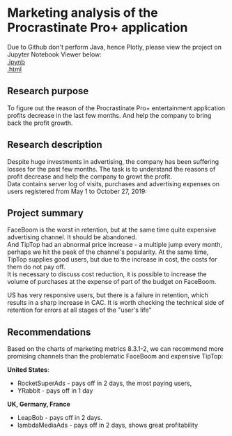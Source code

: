 # Marketing analysis of the Procrastinate Pro+ application

Due to Github don't perform Java, hence Plotly, please view the project on Jupyter Notebook Viewer below:  
[.ipynb](https://nbviewer.org/github/Lalerie/Portfolio/blob/main/Project_4_ProcrastPro_app/Project6_2022.12.04_ver4_final.ipynb)  
[.html](https://github.com/Lalerie/Portfolio/blob/main/Project_4_ProcrastPro_app/Project6_2022.12.04_ver4_final.html)

## Research purpose
To figure out the reason of the Procrastinate Pro+ entertainment application profits decrease in the last few months. And help the company to bring back the profit growth.

## Research description  
Despite huge investments in advertising, the company has been suffering losses for the past few months. The task is to understand the reasons of profit decrease and help the company to growt the profit.  
Data contains server log of visits, purchases and advertising expenses on users registered from May 1 to October 27, 2019:  

## Project summary
FaceBoom is the worst in retention, but at the same time quite expensive advertising channel. It should be abandoned.  
And TipTop had an abnormal price increase - a multiple jump every month, perhaps we hit the peak of the channel's popularity. At the same time, TipTop supplies good users, but due to the increase in cost, the costs for them do not pay off.  
It is necessary to discuss cost reduction, it is possible to increase the volume of purchases at the expense of part of the budget on FaceBoom.

US has very responsive users, but there is a failure in retention, which results in a sharp increase in CAC. It is worth checking the technical side of retention for errors at all stages of the "user's life"

## Recommendations
Based on the charts of marketing metrics 8.3.1-2, we can recommend more promising channels than the problematic FaceBoom and expensive TipTop:  

**United States**: 
- RocketSuperAds - pays off in 2 days, the most paying users, 
- YRabbit - pays off in 1 day  

**UK, Germany, France** 
- LeapBob - pays off in 2 days. 
- lambdaMediaAds - pays off in 2 days, shows great profitability
